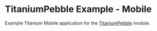 # TitaniumPebble Example - Mobile

Example Titanium Mobile application for the [TitaniumPebble](https://github.com/mcongrove/TitaniumPebble) module.